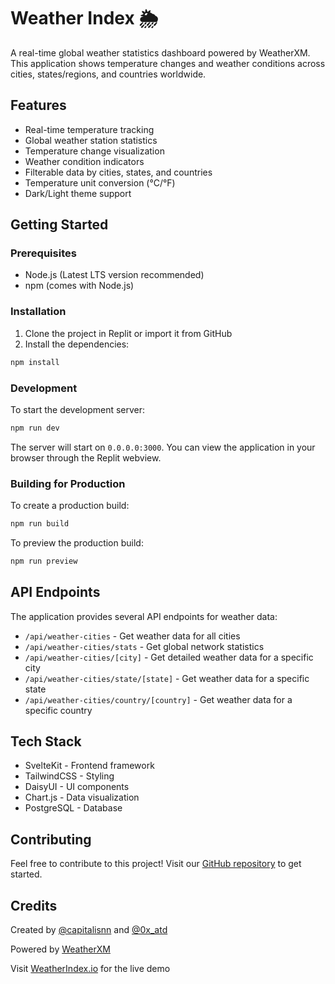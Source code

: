 
# Weather Index 🌦️

A real-time global weather statistics dashboard powered by WeatherXM. This application shows temperature changes and weather conditions across cities, states/regions, and countries worldwide.

## Features

- Real-time temperature tracking
- Global weather station statistics
- Temperature change visualization
- Weather condition indicators
- Filterable data by cities, states, and countries
- Temperature unit conversion (°C/°F)
- Dark/Light theme support

## Getting Started

### Prerequisites

- Node.js (Latest LTS version recommended)
- npm (comes with Node.js)

### Installation

1. Clone the project in Replit or import it from GitHub
2. Install the dependencies:
```bash
npm install
```

### Development

To start the development server:

```bash
npm run dev
```

The server will start on `0.0.0.0:3000`. You can view the application in your browser through the Replit webview.

### Building for Production

To create a production build:

```bash
npm run build
```

To preview the production build:

```bash
npm run preview
```

## API Endpoints

The application provides several API endpoints for weather data:

- `/api/weather-cities` - Get weather data for all cities
- `/api/weather-cities/stats` - Get global network statistics
- `/api/weather-cities/[city]` - Get detailed weather data for a specific city
- `/api/weather-cities/state/[state]` - Get weather data for a specific state
- `/api/weather-cities/country/[country]` - Get weather data for a specific country

## Tech Stack

- SvelteKit - Frontend framework
- TailwindCSS - Styling
- DaisyUI - UI components
- Chart.js - Data visualization
- PostgreSQL - Database

## Contributing

Feel free to contribute to this project! Visit our [GitHub repository](https://github.com/NateBrune/Weather-Index) to get started.

## Credits

Created by [@capitalisnn](https://x.com/capitalisnn) and [@0x_atd](https://x.com/0x_atd)

Powered by [WeatherXM](https://weatherxm.com)

Visit [WeatherIndex.io](https://weatherindex.io) for the live demo
